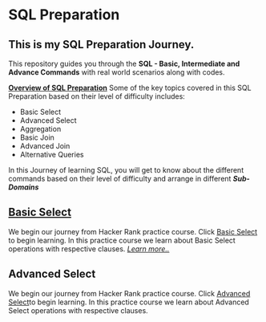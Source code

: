# SQL Preparation

##  This is my SQL Preparation Journey.
This repository guides you through the **SQL - Basic, Intermediate and Advance Commands** with real world scenarios along with codes.

<u>**Overview of SQL Preparation**</u>
Some of the key topics covered in this SQL Preparation based on their level of difficulty includes:
+   Basic Select
+   Advanced Select
+   Aggregation
+   Basic Join
+   Advanced Join
+   Alternative Queries

In this Journey of learning SQL, you will get to know about the  different commands based on their level of difficulty and arrange in different **_Sub-Domains_**


##  <a href="./Basic Select/README.md">Basic Select</a>
We begin our journey from Hacker Rank practice course. Click [Basic Select](https://www.hackerrank.com/domains/sql?filters%5Bstatus%5D%5B%5D=solved&filters%5Bsubdomains%5D%5B%5D=select&filters%5Bdifficulty%5D%5B%5D=easy&filters%5Bdifficulty%5D%5B%5D=medium&filters%5Bdifficulty%5D%5B%5D=hard&badge_type=sql) to begin learning. In this practice course we learn about Basic Select operations with respective clauses. <a href="./Basic Select/README.md"><i>Learn more..</i></a>

##  Advanced Select
We begin our journey from Hacker Rank practice course. Click [Advanced Select](https://www.hackerrank.com/domains/sql?filters%5Bsubdomains%5D%5B%5D=advanced-select&filters%5Bdifficulty%5D%5B%5D=easy&filters%5Bdifficulty%5D%5B%5D=medium&filters%5Bdifficulty%5D%5B%5D=hard&badge_type=sql)to begin learning. In this practice course we learn about Advanced Select operations with respective clauses.